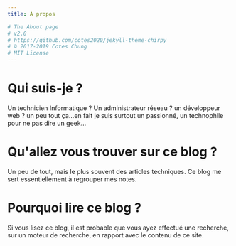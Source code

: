 ```yaml
---
title: A propos

# The About page
# v2.0
# https://github.com/cotes2020/jekyll-theme-chirpy
# © 2017-2019 Cotes Chung
# MIT License
---
```



# Qui suis-je ? 
Un technicien Informatique ? Un administrateur réseau ? un développeur web ? un peu tout ça...en fait je suis surtout un passionné, un technophile pour ne pas dire un geek...

# Qu'allez vous trouver sur ce blog ?
Un peu de tout, mais le plus souvent des articles techniques. Ce blog me sert essentiellement à regrouper mes notes.

# Pourquoi lire ce blog ?
Si vous lisez ce blog, il est probable que vous ayez effectué une recherche, sur un moteur de recherche, en rapport avec le contenu de ce site.